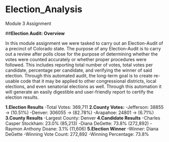# Election_Analysis
Module 3 Assignment

##**Election Audit: Overview**

  In this module assignment we were tasked to carry out an Election-Audit of a precinct of Colorado state. The purpose of any Election-Audit is to carry out a review after polls close for the purpose of determining whether the votes were counted accurately or whether proper procedures were followed. This includes reporting total number of votes, total votes per candidate, percentage per candidate, and verifying the winner of said election. Through this automated audit, the long-term goal is to create re-usable code that it may be applied to other congressional districts, local elections, and even senatorial elections as well. Through this automation it will generate an easily digestible and user-friendly report to certify the election results.

**1.Election Results**
-Total Votes: 369,711
**2.County Votes:**
-Jefferson: 38855 -> (10.51%)
-Denver: 306055 -> (82.78%)
-Arapahoe: 24801 -> (6.71%)
**3.County Results**
-Largest County: Denver
**4.Candidate Results**
-Charles Casper Stockham: 23.0% (85,213)
-Diana DeGette: 73.8% (272,892)
-Raymon Anthony Doane: 3.1% (11,606)
**5.Election Winner**
-Winner: Diana DeGette
-Winning Vote Count: 272,892
-Winning Percentage: 73.8%

